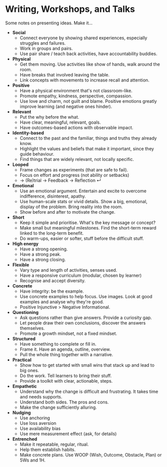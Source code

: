# Writing, Workshops, and Talks

Some notes on presenting ideas. Make it...

- **Social**
    - Connect everyone by showing shared experiences, especially struggles and failures.
    - Work in groups and pairs.
    - Use pair share / teach back activities, have accountability buddies.
- **Physical**
    - Get them moving. Use activities like show of hands, walk around the room.
    - Have breaks that involved leaving the table.
    - Link concepts with movements to increase recall and attention.
- **Positive**
    - Have a physical environment that's not classroom-like.
    - Promote empathy, kindness, perspective, compassion.
    - Use love and charm, not guilt and blame. Positive emotions greatly improve learning (and negative ones hinder).
- **Relevant**
    - Put the why before the what.
    - Have clear, meaningful, relevant, goals.
    - Have outcomes-based actions with observable impact.
- **Identity-based**
    - Connect to the past and the familiar, things and truths they already know.
    - Highlight the values and beliefs that make it important, since they guide behaviour.
    - Find things that are widely relevant, not locally specific.
- **Looped**
    - Frame changes as experiments (that are safe to fail).
    - Focus on effort and progress (not ability or setbacks)
    - → (Re)trial → Feedback → Reflection ↵
- **Emotional**
    - Use an emotional argument. Entertain and excite to overcome indifference, disinterest, apathy.
    - Use human-scale stats or vivid details. Show a big, emotional, display of the problem. Bring reality into the room.
    - Show before and after to motivate the change.
- **Short**
    - Keep it simple and prioritise. What's the key message or concept?
    - Make small but meaningful milestones. Find the short-term reward linked to the long-term benefit.
    - Do warm-ups, easier or softer, stuff before the difficult stuff.
- **High energy**
    - Have a strong opening.
    - Have a strong peak.
    - Have a strong closing.
- **Flexible**
    - Vary type and length of activities, senses used.
    - Have a responsive curriculum (modular, chosen by learner)
    - Recognise and accept diversity.
- **Concrete**
    - Have integrity: be the example.
    - Use concrete examples to help focus. Use images. Look at good examples and analyse why they're good.
    - Positive Injunctive > Negative Informational.
- **Questioning**
    - Ask questions rather than give answers. Provide a curiosity gap.
    - Let people draw their own conclusions, discover the answers themselves.
    - Promote a growth mindset, not a fixed mindset.
- **Structured**
    - Have something to complete or fill in.
    - Frame it. Have an agenda, outline, overview.
    - Pull the whole thing together with a narrative.
- **Practical**
    - Show how to get started with small wins that stack up and lead to big ones.
    - Do the work. Tell learners to bring their stuff.
    - Provide a toolkit with clear, actionable, steps.
- **Empathetic**
    - Understand why the change is difficult and frustrating. It takes time and needs supports.
    - Understand both sides. The pros and cons.
    - Make the change sufficiently alluring.
- **Nudging**
  - Use anchoring
  - Use loss aversion
  - Use availability bias
  - Use mere measurement effect (ask, for details)
- **Entrenched**
  - Make it repeatable, regular, ritual.
  - Help them establish habits.
  - Make concrete plans. Use WOOP (Wish, Outcome, Obstacle, Plan) or 5Ws and 1H.
